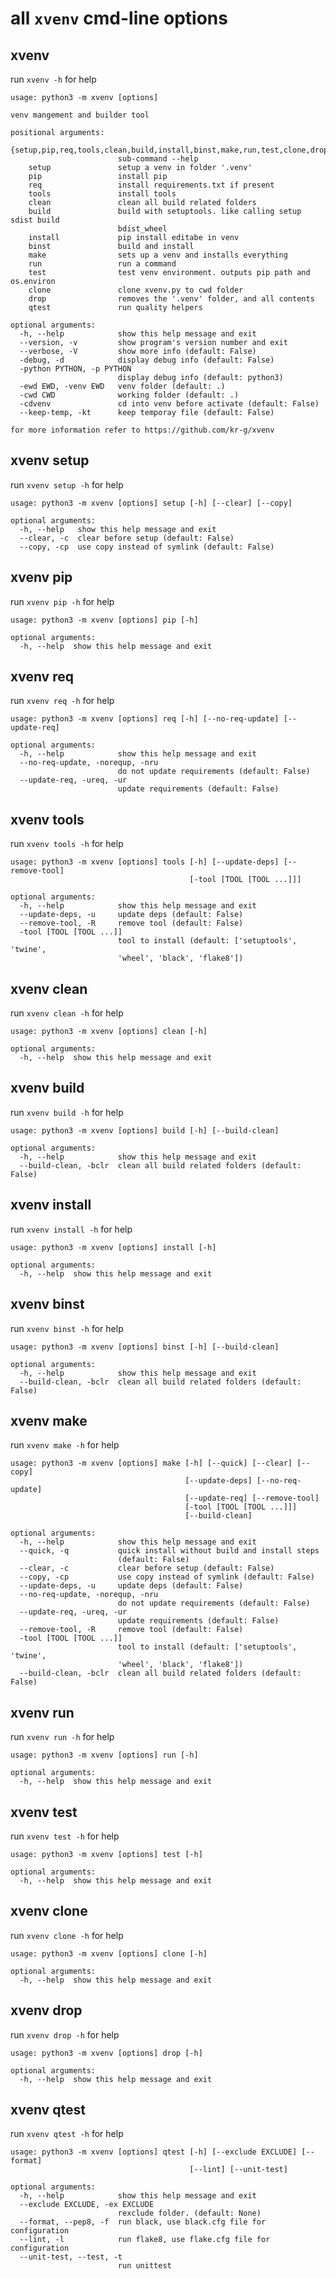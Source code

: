 
# all `xvenv` cmd-line options


## xvenv

run `xvenv -h` for help

    usage: python3 -m xvenv [options]
    
    venv mangement and builder tool
    
    positional arguments:
      {setup,pip,req,tools,clean,build,install,binst,make,run,test,clone,drop,qtest}
                            sub-command --help
        setup               setup a venv in folder '.venv'
        pip                 install pip
        req                 install requirements.txt if present
        tools               install tools
        clean               clean all build related folders
        build               build with setuptools. like calling setup sdist build
                            bdist_wheel
        install             pip install editabe in venv
        binst               build and install
        make                sets up a venv and installs everything
        run                 run a command
        test                test venv environment. outputs pip path and os.environ
        clone               clone xvenv.py to cwd folder
        drop                removes the '.venv' folder, and all contents
        qtest               run quality helpers
    
    optional arguments:
      -h, --help            show this help message and exit
      --version, -v         show program's version number and exit
      --verbose, -V         show more info (default: False)
      -debug, -d            display debug info (default: False)
      -python PYTHON, -p PYTHON
                            display debug info (default: python3)
      -ewd EWD, -venv EWD   venv folder (default: .)
      -cwd CWD              working folder (default: .)
      -cdvenv               cd into venv before activate (default: False)
      --keep-temp, -kt      keep temporay file (default: False)
    
    for more information refer to https://github.com/kr-g/xvenv


## xvenv setup

run `xvenv setup -h` for help

    usage: python3 -m xvenv [options] setup [-h] [--clear] [--copy]
    
    optional arguments:
      -h, --help   show this help message and exit
      --clear, -c  clear before setup (default: False)
      --copy, -cp  use copy instead of symlink (default: False)


## xvenv pip

run `xvenv pip -h` for help

    usage: python3 -m xvenv [options] pip [-h]
    
    optional arguments:
      -h, --help  show this help message and exit


## xvenv req

run `xvenv req -h` for help

    usage: python3 -m xvenv [options] req [-h] [--no-req-update] [--update-req]
    
    optional arguments:
      -h, --help            show this help message and exit
      --no-req-update, -norequp, -nru
                            do not update requirements (default: False)
      --update-req, -ureq, -ur
                            update requirements (default: False)


## xvenv tools

run `xvenv tools -h` for help

    usage: python3 -m xvenv [options] tools [-h] [--update-deps] [--remove-tool]
                                            [-tool [TOOL [TOOL ...]]]
    
    optional arguments:
      -h, --help            show this help message and exit
      --update-deps, -u     update deps (default: False)
      --remove-tool, -R     remove tool (default: False)
      -tool [TOOL [TOOL ...]]
                            tool to install (default: ['setuptools', 'twine',
                            'wheel', 'black', 'flake8'])


## xvenv clean

run `xvenv clean -h` for help

    usage: python3 -m xvenv [options] clean [-h]
    
    optional arguments:
      -h, --help  show this help message and exit


## xvenv build

run `xvenv build -h` for help

    usage: python3 -m xvenv [options] build [-h] [--build-clean]
    
    optional arguments:
      -h, --help            show this help message and exit
      --build-clean, -bclr  clean all build related folders (default: False)


## xvenv install

run `xvenv install -h` for help

    usage: python3 -m xvenv [options] install [-h]
    
    optional arguments:
      -h, --help  show this help message and exit


## xvenv binst

run `xvenv binst -h` for help

    usage: python3 -m xvenv [options] binst [-h] [--build-clean]
    
    optional arguments:
      -h, --help            show this help message and exit
      --build-clean, -bclr  clean all build related folders (default: False)


## xvenv make

run `xvenv make -h` for help

    usage: python3 -m xvenv [options] make [-h] [--quick] [--clear] [--copy]
                                           [--update-deps] [--no-req-update]
                                           [--update-req] [--remove-tool]
                                           [-tool [TOOL [TOOL ...]]]
                                           [--build-clean]
    
    optional arguments:
      -h, --help            show this help message and exit
      --quick, -q           quick install without build and install steps
                            (default: False)
      --clear, -c           clear before setup (default: False)
      --copy, -cp           use copy instead of symlink (default: False)
      --update-deps, -u     update deps (default: False)
      --no-req-update, -norequp, -nru
                            do not update requirements (default: False)
      --update-req, -ureq, -ur
                            update requirements (default: False)
      --remove-tool, -R     remove tool (default: False)
      -tool [TOOL [TOOL ...]]
                            tool to install (default: ['setuptools', 'twine',
                            'wheel', 'black', 'flake8'])
      --build-clean, -bclr  clean all build related folders (default: False)


## xvenv run

run `xvenv run -h` for help

    usage: python3 -m xvenv [options] run [-h]
    
    optional arguments:
      -h, --help  show this help message and exit


## xvenv test

run `xvenv test -h` for help

    usage: python3 -m xvenv [options] test [-h]
    
    optional arguments:
      -h, --help  show this help message and exit


## xvenv clone

run `xvenv clone -h` for help

    usage: python3 -m xvenv [options] clone [-h]
    
    optional arguments:
      -h, --help  show this help message and exit


## xvenv drop

run `xvenv drop -h` for help

    usage: python3 -m xvenv [options] drop [-h]
    
    optional arguments:
      -h, --help  show this help message and exit


## xvenv qtest

run `xvenv qtest -h` for help

    usage: python3 -m xvenv [options] qtest [-h] [--exclude EXCLUDE] [--format]
                                            [--lint] [--unit-test]
    
    optional arguments:
      -h, --help            show this help message and exit
      --exclude EXCLUDE, -ex EXCLUDE
                            rexclude folder. (default: None)
      --format, --pep8, -f  run black, use black.cfg file for configuration
      --lint, -l            run flake8, use flake.cfg file for configuration
      --unit-test, --test, -t
                            run unittest

